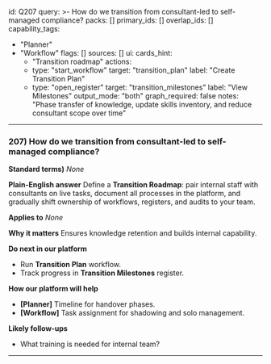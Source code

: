 id: Q207
query: >-
  How do we transition from consultant-led to self-managed compliance?
packs: []
primary_ids: []
overlap_ids: []
capability_tags:
  - "Planner"
  - "Workflow"
flags: []
sources: []
ui:
  cards_hint:
    - "Transition roadmap"
  actions:
    - type: "start_workflow"
      target: "transition_plan"
      label: "Create Transition Plan"
    - type: "open_register"
      target: "transition_milestones"
      label: "View Milestones"
output_mode: "both"
graph_required: false
notes: "Phase transfer of knowledge, update skills inventory, and reduce consultant scope over time"
---
### 207) How do we transition from consultant-led to self-managed compliance?

**Standard terms)**
_None_

**Plain-English answer**
Define a **Transition Roadmap**: pair internal staff with consultants on live tasks, document all processes in the platform, and gradually shift ownership of workflows, registers, and audits to your team.

**Applies to**
_None_

**Why it matters**
Ensures knowledge retention and builds internal capability.

**Do next in our platform**
- Run **Transition Plan** workflow.
- Track progress in **Transition Milestones** register.

**How our platform will help**
- **[Planner]** Timeline for handover phases.
- **[Workflow]** Task assignment for shadowing and solo management.

**Likely follow-ups**
- What training is needed for internal team?
---